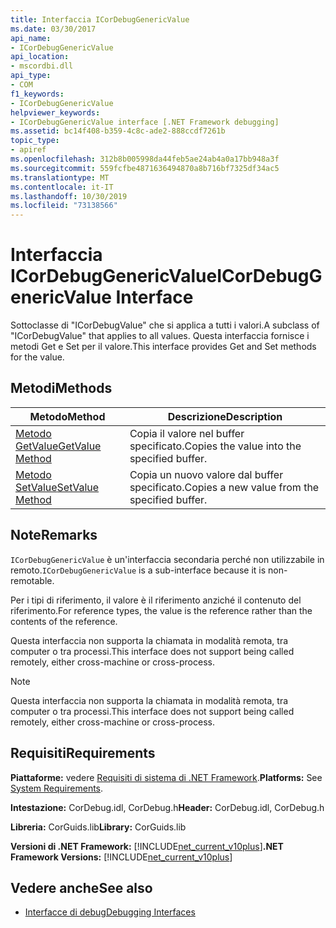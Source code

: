```yaml
---
title: Interfaccia ICorDebugGenericValue
ms.date: 03/30/2017
api_name:
- ICorDebugGenericValue
api_location:
- mscordbi.dll
api_type:
- COM
f1_keywords:
- ICorDebugGenericValue
helpviewer_keywords:
- ICorDebugGenericValue interface [.NET Framework debugging]
ms.assetid: bc14f408-b359-4c8c-ade2-888ccdf7261b
topic_type:
- apiref
ms.openlocfilehash: 312b8b005998da44feb5ae24ab4a0a17bb948a3f
ms.sourcegitcommit: 559fcfbe4871636494870a8b716bf7325df34ac5
ms.translationtype: MT
ms.contentlocale: it-IT
ms.lasthandoff: 10/30/2019
ms.locfileid: "73138566"
---
```

# <a name="icordebuggenericvalue-interface"></a><span data-ttu-id="834df-102">Interfaccia ICorDebugGenericValue</span><span class="sxs-lookup"><span data-stu-id="834df-102">ICorDebugGenericValue Interface</span></span>

<span data-ttu-id="834df-103">Sottoclasse di "ICorDebugValue" che si applica a tutti i valori.</span><span class="sxs-lookup"><span data-stu-id="834df-103">A subclass of "ICorDebugValue" that applies to all values.</span></span> <span data-ttu-id="834df-104">Questa interfaccia fornisce i metodi Get e Set per il valore.</span><span class="sxs-lookup"><span data-stu-id="834df-104">This interface provides Get and Set methods for the value.</span></span>  
  
## <a name="methods"></a><span data-ttu-id="834df-105">Metodi</span><span class="sxs-lookup"><span data-stu-id="834df-105">Methods</span></span>  
  
|<span data-ttu-id="834df-106">Metodo</span><span class="sxs-lookup"><span data-stu-id="834df-106">Method</span></span>|<span data-ttu-id="834df-107">Descrizione</span><span class="sxs-lookup"><span data-stu-id="834df-107">Description</span></span>|  
|------------|-----------------|  
|[<span data-ttu-id="834df-108">Metodo GetValue</span><span class="sxs-lookup"><span data-stu-id="834df-108">GetValue Method</span></span>](../../../../docs/framework/unmanaged-api/debugging/icordebuggenericvalue-getvalue-method.md)|<span data-ttu-id="834df-109">Copia il valore nel buffer specificato.</span><span class="sxs-lookup"><span data-stu-id="834df-109">Copies the value into the specified buffer.</span></span>|  
|[<span data-ttu-id="834df-110">Metodo SetValue</span><span class="sxs-lookup"><span data-stu-id="834df-110">SetValue Method</span></span>](../../../../docs/framework/unmanaged-api/debugging/icordebuggenericvalue-setvalue-method.md)|<span data-ttu-id="834df-111">Copia un nuovo valore dal buffer specificato.</span><span class="sxs-lookup"><span data-stu-id="834df-111">Copies a new value from the specified buffer.</span></span>|  
  
## <a name="remarks"></a><span data-ttu-id="834df-112">Note</span><span class="sxs-lookup"><span data-stu-id="834df-112">Remarks</span></span>  
 <span data-ttu-id="834df-113">`ICorDebugGenericValue` è un'interfaccia secondaria perché non utilizzabile in remoto.</span><span class="sxs-lookup"><span data-stu-id="834df-113">`ICorDebugGenericValue` is a sub-interface because it is non-remotable.</span></span>  
  
 <span data-ttu-id="834df-114">Per i tipi di riferimento, il valore è il riferimento anziché il contenuto del riferimento.</span><span class="sxs-lookup"><span data-stu-id="834df-114">For reference types, the value is the reference rather than the contents of the reference.</span></span>  
  
 <span data-ttu-id="834df-115">Questa interfaccia non supporta la chiamata in modalità remota, tra computer o tra processi.</span><span class="sxs-lookup"><span data-stu-id="834df-115">This interface does not support being called remotely, either cross-machine or cross-process.</span></span>  
  
> [!NOTE]
> <span data-ttu-id="834df-116">Questa interfaccia non supporta la chiamata in modalità remota, tra computer o tra processi.</span><span class="sxs-lookup"><span data-stu-id="834df-116">This interface does not support being called remotely, either cross-machine or cross-process.</span></span>  
  
## <a name="requirements"></a><span data-ttu-id="834df-117">Requisiti</span><span class="sxs-lookup"><span data-stu-id="834df-117">Requirements</span></span>  
 <span data-ttu-id="834df-118">**Piattaforme:** vedere [Requisiti di sistema di .NET Framework](../../../../docs/framework/get-started/system-requirements.md).</span><span class="sxs-lookup"><span data-stu-id="834df-118">**Platforms:** See [System Requirements](../../../../docs/framework/get-started/system-requirements.md).</span></span>  
  
 <span data-ttu-id="834df-119">**Intestazione:** CorDebug.idl, CorDebug.h</span><span class="sxs-lookup"><span data-stu-id="834df-119">**Header:** CorDebug.idl, CorDebug.h</span></span>  
  
 <span data-ttu-id="834df-120">**Libreria:** CorGuids.lib</span><span class="sxs-lookup"><span data-stu-id="834df-120">**Library:** CorGuids.lib</span></span>  
  
 <span data-ttu-id="834df-121">**Versioni di .NET Framework:** [!INCLUDE[net_current_v10plus](../../../../includes/net-current-v10plus-md.md)]</span><span class="sxs-lookup"><span data-stu-id="834df-121">**.NET Framework Versions:** [!INCLUDE[net_current_v10plus](../../../../includes/net-current-v10plus-md.md)]</span></span>  
  
## <a name="see-also"></a><span data-ttu-id="834df-122">Vedere anche</span><span class="sxs-lookup"><span data-stu-id="834df-122">See also</span></span>

- [<span data-ttu-id="834df-123">Interfacce di debug</span><span class="sxs-lookup"><span data-stu-id="834df-123">Debugging Interfaces</span></span>](../../../../docs/framework/unmanaged-api/debugging/debugging-interfaces.md)
